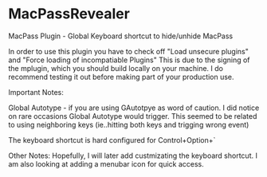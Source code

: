 # MacPassRevealer
MacPass Plugin - Global Keyboard shortcut to hide/unhide MacPass

In order to use this plugin you have to check off "Load unsecure plugins" and "Force loading of incompatiable Plugins"
This is due to the signing of the mplugin, which you should build locally on your machine. 
I do recommend testing it out before making part of your production use. 

Important Notes:

Global Autotype - if you are using GAutotpye as word of caution. 
I did notice on rare occasions Global Autotype would trigger.
This seemed to be related to using neighboring keys (ie..hitting both keys and trigging wrong event)

The keyboard shortcut is hard configured for Control+Option+`


Other Notes:
Hopefully, I will later add custmizating the keyboard shortcut. 
I am also looking at adding a menubar icon for quick access.

